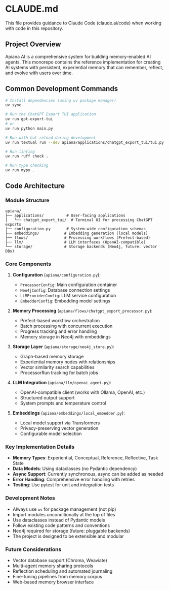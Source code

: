 # CLAUDE.md

This file provides guidance to Claude Code (claude.ai/code) when working with code in this repository.

## Project Overview

Apiana AI is a comprehensive system for building memory-enabled AI agents. This monorepo contains the reference implementation for creating AI systems with persistent, experiential memory that can remember, reflect, and evolve with users over time.

## Common Development Commands

```bash
# Install dependencies (using uv package manager)
uv sync

# Run the ChatGPT Export TUI application
uv run gpt-export-tui
# or
uv run python main.py

# Run with hot reload during development
uv run textual run --dev apiana/applications/chatgpt_export_tui/tui.py

# Run linting
uv run ruff check .

# Run type checking
uv run mypy .
```

## Code Architecture

### Module Structure

```
apiana/
├── applications/          # User-facing applications
│   └── chatgpt_export_tui/  # Terminal UI for processing ChatGPT exports
├── configuration.py       # System-wide configuration schemas
├── embeddings/           # Embedding generation (local models)
├── flows/                # Processing workflows (Prefect-based)
├── llm/                  # LLM interfaces (OpenAI-compatible)
└── storage/              # Storage backends (Neo4j, future: vector DBs)
```

### Core Components

1. **Configuration** (`apiana/configuration.py`):
   - `ProcessorConfig`: Main configuration container
   - `Neo4jConfig`: Database connection settings
   - `LLMProviderConfig`: LLM service configuration
   - `EmbedderConfig`: Embedding model settings

2. **Memory Processing** (`apiana/flows/chatgpt_export_processor.py`):
   - Prefect-based workflow orchestration
   - Batch processing with concurrent execution
   - Progress tracking and error handling
   - Memory storage in Neo4j with embeddings

3. **Storage Layer** (`apiana/storage/neo4j_store.py`):
   - Graph-based memory storage
   - Experiential memory nodes with relationships
   - Vector similarity search capabilities
   - ProcessorRun tracking for batch jobs

4. **LLM Integration** (`apiana/llm/openai_agent.py`):
   - OpenAI-compatible client (works with Ollama, OpenAI, etc.)
   - Structured output support
   - System prompts and temperature control

5. **Embeddings** (`apiana/embeddings/local_embedder.py`):
   - Local model support via Transformers
   - Privacy-preserving vector generation
   - Configurable model selection

### Key Implementation Details

- **Memory Types**: Experiential, Conceptual, Reference, Reflective, Task State
- **Data Models**: Using dataclasses (no Pydantic dependency)
- **Async Support**: Currently synchronous, async can be added as needed
- **Error Handling**: Comprehensive error handling with retries
- **Testing**: Use pytest for unit and integration tests

### Development Notes

- Always use `uv` for package management (not pip)
- Import modules unconditionally at the top of files
- Use dataclasses instead of Pydantic models
- Follow existing code patterns and conventions
- Neo4j required for storage (future: pluggable backends)
- The project is designed to be extensible and modular

### Future Considerations

- Vector database support (Chroma, Weaviate)
- Multi-agent memory sharing protocols
- Reflection scheduling and automated journaling
- Fine-tuning pipelines from memory corpus
- Web-based memory browser interface